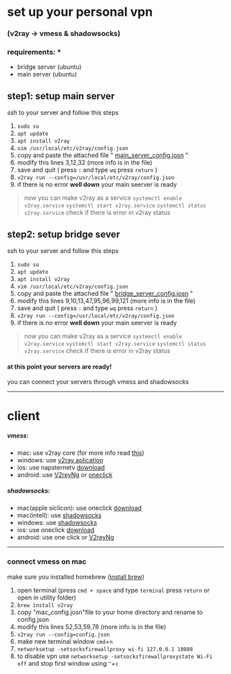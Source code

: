 # set up your personal vpn 
### (v2ray -> vmess & shadowsocks)


### requirements: *

- bridge server (ubuntu)
- main server (ubuntu)

## step1: setup main server
ssh to your server and follow this steps
1. ```sudo su```
2. ``` apt update ```
3. ```apt install v2ray ```
4. ```vim /usr/local/etc/v2ray/config.json```
5. copy and paste the attached file " [main_server_config.josn](/config/main_server_config.josn) "
6. modify this lines 3,12,32 (more info is in the file)
7. save and quit  ( press `:` and type `wq` press `return` )
8. ```v2ray run --config=/usr/local/etc/v2ray/config.json```
9. if there is no error **well down** your main seerver is ready
>now you can make v2ray as a service 
>  ```systemctl enable v2ray.service```
>  ```systemctl start v2ray.service```
>  ```systemctl status v2ray.service```
> check if there is error in v2ray status

## step2: setup bridge sever
ssh to your server and follow this steps
1. ```sudo su```
2. ``` apt update ```
3. ```apt install v2ray ```
4. ```vim /usr/local/etc/v2ray/config.json```
5. copy and paste the attached file " [bridge_server_config.josn](/config/bridge_server_config.josn) "
6. modify this lines 9,10,13,47,95,96,99,121 (more info is in the file)
7. save and quit  ( press `:` and type `wq` press `return` )
8. ```v2ray run --config=/usr/local/etc/v2ray/config.json```
9. if there is no error **well down** your main seerver is ready
>now you can make v2ray as a service 
>  ```systemctl enable v2ray.service```
>  ```systemctl start v2ray.service```
>  ```systemctl status v2ray.service```
> check if there is error in v2ray status

#### at this point your servers are ready! 
you can connect your servers through vmess and shadowsocks

<hr>

# client
##### vmess:
- mac: use v2ray core  (for more info read [this](#connect-vmess-on-mac))
- windows: use [v2ray aplication](/client/windows/v2rayN-Core.zip)
- ios: use napsternetv [download](https://apps.apple.com/app/id1629465476)
- android: use [V2reyNg](/client/android/v2rayNG.apk) or [oneclick](/client/android/oneclick.apk)
##### shadowsocks: 
- mac(apple siclicon): use oneclick [download](https://apps.apple.com/us/app/oneclick-safe-easy-fast/id1545555197)
- mac(intell): use [shadowsocks](/client/mac/ShadowsocksX-NG.1.9.4.zip)
- windows: use [shadowsocks](/client/windows/Shadowsocks-4.4.1.0.zip)
- ios: use oneclick [download](https://apps.apple.com/app/id1545555197)
- android: use one click or [V2reyNg](/client/android/v2rayNG.apk)

<hr>


### connect vmess on mac 
make sure you installed homebrew ([install brew](https://brew.sh))
1. open terminal (press `cmd + space` and type `terminal` press `return` or open in utility folder)
2. `brew install v2ray`
3. copy "mac_config.josn"file to your home directory and rename to config.json
4. modify this lines 52,53,59,78 (more info is in the file)
5. `v2ray run --config=config.json` 
6. make new terminal window `cmd`+`n`
7. `networksetup -setsocksfirewallproxy wi-fi 127.0.0.1 10808`
8. to disable vpn use `networksetup -setsocksfirewallproxystate Wi-Fi off` and stop first window using `^`+`c`


